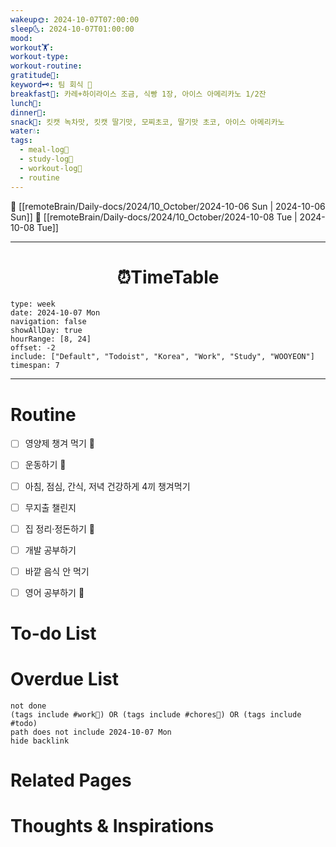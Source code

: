```yaml
---
wakeup🌞: 2024-10-07T07:00:00
sleep🌜: 2024-10-07T01:00:00
mood: 
workout🏋️: 
workout-type: 
workout-routine: 
gratitude🙏: 
keyword🗝️: 팀 회식 🥓
breakfast🍳: 카레+하이라이스 조금, 식빵 1장, 아이스 아메리카노 1/2잔
lunch🍚: 
dinner🥗: 
snack🍬: 킷캣 녹차맛, 킷캣 딸기맛, 모찌초코, 딸기맛 초코, 아이스 아메리카노
water💧: 
tags:
  - meal-log📝
  - study-log📓
  - workout-log💪
  - routine
---
```


🔺 [[remoteBrain/Daily-docs/2024/10_October/2024-10-06 Sun | 2024-10-06 Sun]]
🔻 [[remoteBrain/Daily-docs/2024/10_October/2024-10-08 Tue | 2024-10-08 Tue]]
___
<h1> <center>⏰TimeTable </center> </h1>

```gEvent
type: week
date: 2024-10-07 Mon
navigation: false
showAllDay: true
hourRange: [8, 24]
offset: -2
include: ["Default", "Todoist", "Korea", "Work", "Study", "WOOYEON"]
timespan: 7
```

--- 


# Routine 

- [ ] 영양제 챙겨 먹기 🔼 
- [ ] 운동하기 🔼
- [ ] 아침, 점심, 간식, 저녁 건강하게 4끼 챙겨먹기
- [ ] 무지출 챌린지 
- [ ] 집 정리·정돈하기 🔼
- [ ] 개발 공부하기
- [ ] 바깥 음식 안 먹기 
- [ ] 영어 공부하기 🔼 


# To-do List


# Overdue List
```tasks
not done
(tags include #work💼) OR (tags include #chores🧺) OR (tags include #todo)
path does not include 2024-10-07 Mon
hide backlink
```

# Related Pages



# Thoughts & Inspirations

